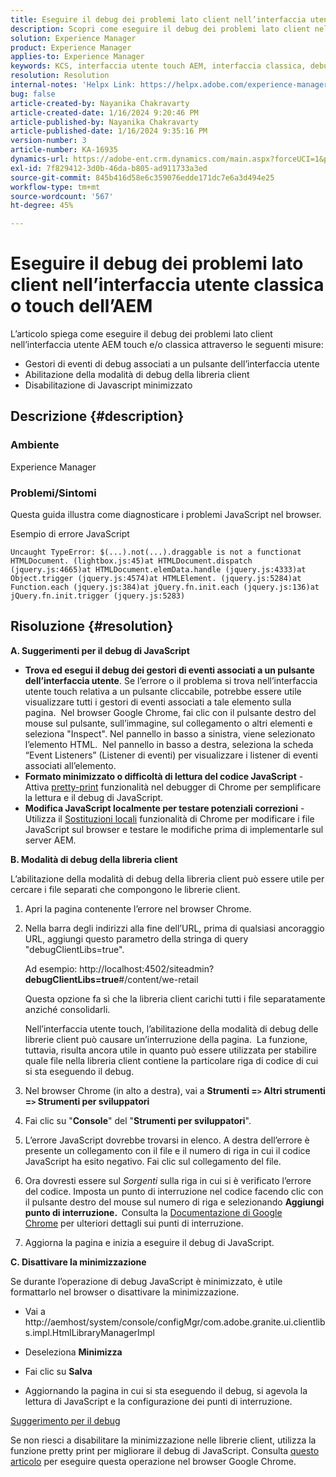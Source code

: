 ```yaml
---
title: Eseguire il debug dei problemi lato client nell’interfaccia utente classica o touch dell’AEM
description: Scopri come eseguire il debug dei problemi lato client nell’interfaccia utente AEM touch o classica.
solution: Experience Manager
product: Experience Manager
applies-to: Experience Manager
keywords: KCS, interfaccia utente touch AEM, interfaccia classica, debug di problemi lato client, AEM, gestori eventi di debug, modalità di debug della libreria client
resolution: Resolution
internal-notes: 'Helpx Link: https://helpx.adobe.com/experience-manager/kb/How-to-debug-javascript-errors-in-AEM.html'
bug: false
article-created-by: Nayanika Chakravarty
article-created-date: 1/16/2024 9:20:46 PM
article-published-by: Nayanika Chakravarty
article-published-date: 1/16/2024 9:35:16 PM
version-number: 3
article-number: KA-16935
dynamics-url: https://adobe-ent.crm.dynamics.com/main.aspx?forceUCI=1&pagetype=entityrecord&etn=knowledgearticle&id=39c9ae17-b5b4-ee11-a569-6045bd0063aa
exl-id: 7f829412-3d0b-46da-b805-ad911733a3ed
source-git-commit: 845b416d58e6c359076edde171dc7e6a3d494e25
workflow-type: tm+mt
source-wordcount: '567'
ht-degree: 45%

---
```


# Eseguire il debug dei problemi lato client nell’interfaccia utente classica o touch dell’AEM


L’articolo spiega come eseguire il debug dei problemi lato client nell’interfaccia utente AEM touch e/o classica attraverso le seguenti misure:

- Gestori di eventi di debug associati a un pulsante dell’interfaccia utente
- Abilitazione della modalità di debug della libreria client
- Disabilitazione di Javascript minimizzato


## Descrizione {#description}


### <b>Ambiente</b>

Experience Manager

### <b>Problemi/Sintomi</b>

Questa guida illustra come diagnosticare i problemi JavaScript nel browser.

Esempio di errore JavaScript




```
Uncaught TypeError: $(...).not(...).draggable is not a functionat HTMLDocument. (lightbox.js:45)at HTMLDocument.dispatch (jquery.js:4665)at HTMLDocument.elemData.handle (jquery.js:4333)at Object.trigger (jquery.js:4574)at HTMLElement. (jquery.js:5284)at Function.each (jquery.js:384)at jQuery.fn.init.each (jquery.js:136)at jQuery.fn.init.trigger (jquery.js:5283)
```



## Risoluzione {#resolution}


<b>A. Suggerimenti per il debug di JavaScript</b>

- <b>Trova ed esegui il debug dei gestori di eventi associati a un pulsante dell’interfaccia utente</b>. Se l’errore o il problema si trova nell’interfaccia utente touch relativa a un pulsante cliccabile, potrebbe essere utile visualizzare tutti i gestori di eventi associati a tale elemento sulla pagina.  Nel browser Google Chrome, fai clic con il pulsante destro del mouse sul pulsante, sull’immagine, sul collegamento o altri elementi e seleziona &quot;Inspect&quot;. Nel pannello in basso a sinistra, viene selezionato l’elemento HTML.  Nel pannello in basso a destra, seleziona la scheda “Event Listeners” (Listener di eventi) per visualizzare i listener di eventi associati all’elemento.
- <b>Formato minimizzato o difficoltà di lettura del codice JavaScript</b> - Attiva [pretty-print](https://developers.google.com/web/tools/chrome-devtools/javascript/pretty-print) funzionalità nel debugger di Chrome per semplificare la lettura e il debug di JavaScript.
- <b>Modifica JavaScript localmente per testare potenziali correzioni</b> - Utilizza il [Sostituzioni locali](https://developers.google.com/web/updates/2018/01/devtools#overrides) funzionalità di Chrome per modificare i file JavaScript sul browser e testare le modifiche prima di implementarle sul server AEM.


<b>B. Modalità di debug della libreria client</b>

L’abilitazione della modalità di debug della libreria client può essere utile per cercare i file separati che compongono le librerie client.

1. Apri la pagina contenente l’errore nel browser Chrome.
2. Nella barra degli indirizzi alla fine dell’URL, prima di qualsiasi ancoraggio URL, aggiungi questo parametro della stringa di query &quot;debugClientLibs=true&quot;.

   Ad esempio: http://localhost:4502/siteadmin?<b>debugClientLibs=true</b>#/content/we-retail

   Questa opzione fa sì che la libreria client carichi tutti i file separatamente anziché consolidarli.

   Nell’interfaccia utente touch, l’abilitazione della modalità di debug delle librerie client può causare un’interruzione della pagina.  La funzione, tuttavia, risulta ancora utile in quanto può essere utilizzata per stabilire quale file nella libreria client contiene la particolare riga di codice di cui si sta eseguendo il debug.
3. Nel browser Chrome (in alto a destra), vai a <b>Strumenti =`>` Altri strumenti =`>` Strumenti per sviluppatori</b>
4. Fai clic su &quot;<b>Console</b>&quot; del &quot;<b>Strumenti per sviluppatori</b>&quot;.
5. L’errore JavaScript dovrebbe trovarsi in elenco. A destra dell’errore è presente un collegamento con il file e il numero di riga in cui il codice JavaScript ha esito negativo. Fai clic sul collegamento del file.
6. Ora dovresti essere sul *Sorgenti* sulla riga in cui si è verificato l’errore del codice. Imposta un punto di interruzione nel codice facendo clic con il pulsante destro del mouse sul numero di riga e selezionando <b>Aggiungi punto di interruzione.  </b>Consulta la [Documentazione di Google Chrome](https://developers.google.com/web/tools/chrome-devtools/javascript/breakpoints) per ulteriori dettagli sui punti di interruzione.
7. Aggiorna la pagina e inizia a eseguire il debug di JavaScript.


<b>C. Disattivare la minimizzazione</b>

Se durante l’operazione di debug JavaScript è minimizzato, è utile formattarlo nel browser o disattivare la minimizzazione.

- Vai a http://aemhost/system/console/configMgr/com.adobe.granite.ui.clientlibs.impl.HtmlLibraryManagerImpl


- Deseleziona <b>Minimizza</b>


- Fai clic su <b>Salva</b>


- Aggiornando la pagina in cui si sta eseguendo il debug, si agevola la lettura di JavaScript e la configurazione dei punti di interruzione.


<u>Suggerimento per il debug</u>

Se non riesci a disabilitare la minimizzazione nelle librerie client, utilizza la funzione pretty print per migliorare il debug di JavaScript. Consulta [questo articolo](https://developers.google.com/web/tools/chrome-devtools/javascript/pretty-print) per eseguire questa operazione nel browser Google Chrome.
